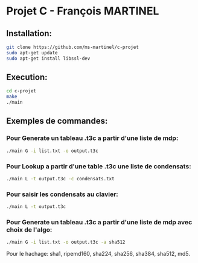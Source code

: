 # Projet C - François MARTINEL
## Installation:
```bash
git clone https://github.com/ms-martinel/c-projet
sudo apt-get update
sudo apt-get install libssl-dev
```
## Execution:
```bash
cd c-projet
make
./main
```

## Exemples de commandes:
### Pour Generate un tableau .t3c a partir d'une liste de mdp:
```bash
./main G -i list.txt -o output.t3c
```
### Pour Lookup a partir d'une table .t3c une liste de condensats:
```bash
./main L -t output.t3c -c condensats.txt
```
### Pour saisir les condensats au clavier:
```bash
./main L -t output.t3c
```

### Pour Generate un tableau .t3c a partir d'une liste de mdp avec choix de l'algo:
```bash
./main G -i list.txt -o output.t3c -a sha512
```
Pour le hachage: sha1, ripemd160, sha224, sha256, sha384, sha512, md5.